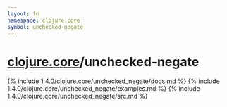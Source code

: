 ```yaml
---
layout: fn
namespace: clojure.core
symbol: unchecked-negate
---
```


# [clojure.core](../)/unchecked-negate

{% include 1.4.0/clojure.core/unchecked_negate/docs.md %}
{% include 1.4.0/clojure.core/unchecked_negate/examples.md %}
{% include 1.4.0/clojure.core/unchecked_negate/src.md %}

